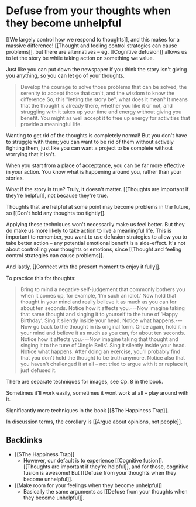 # Defuse from your thoughts when they become unhelpful
[[We largely control how we respond to thoughts]], and this makes for a massive difference! [[Thought and feeling control strategies can cause problems]], but there are alternatives – eg. [[Cognitive defusion]] allows us to let the story be while taking action on something we value.

Just like you can put down the newspaper if you think the story isn't giving you anything, so you can let go of your thoughts.

> Develop the courage to solve those problems that can be solved, the serenity to accept those that can't, and the wisdom to know the difference
So, this "letting the story be", what does it mean? It means that the thought is already there, whether you like it or not, and struggling with it takes up your time and energy without giving you benefit. You might as well accept it to free up energy for activities that provide a meaningful life.

Wanting to get rid of the thoughts is completely normal! But you don't have to struggle with them; you can want to be rid of them without actively fighting them, just like you can want a project to be complete without worrying that it isn't.

When you start from a place of acceptance, you can be far more effective in your action. You know what is happening around you, rather than your stories.

What if the story is true? Truly, it doesn't matter. [[Thoughts are important if they're helpful]], not because they're true.

Thoughts that are helpful at some point may become problems in the future, so [[Don't hold any thoughts too tightly]].

Applying these techniques won't necessarily make us feel better. But they do make us more likely to take action to live a meaningful life. This is important to remember, you want to use defusion strategies to allow you to take better action – any potential emotional benefit is a side-effect. It's not about controlling your thoughts or emotions, since [[Thought and feeling control strategies can cause problems]].

And lastly, [[Connect with the present moment to enjoy it fully]].

To practice this for thoughts:

> Bring to mind a negative self-judgement that commonly bothers you when it comes up, for example, ‘I’m such an idiot.’ Now hold that thought in your mind and really believe it as much as you can for about ten seconds. Notice how it affects you.---Now imagine taking that same thought and singing it to yourself to the tune of ‘Happy Birthday’. Sing it silently inside your head. Notice what happens.---Now go back to the thought in its original form. Once again, hold it in your mind and believe it as much as you can, for about ten seconds. Notice how it affects you.---Now imagine taking that thought and singing it to the tune of ‘Jingle Bells’. Sing it silently inside your head. Notice what happens.
After doing an exercise, you'll probably find that you don't hold the thought to be truth anymore. Notice also that you haven't challenged it at all – not tried to argue with it or replace it, just defused it.

There are separate techniques for images, see Cp. 8 in the book.

Sometimes it'll work easily, sometimes it wont work at all – play around with it.

Significantly more techniques in the book [[$The Happiness Trap]].

In discussion terms, the corollary is [[Argue about opinions, not people]].

## Backlinks
* [[$The Happiness Trap]]
	* However, our default is to experience [[Cognitive fusion]]. [[Thoughts are important if they're helpful]], and for those, cognitive fusion is awesome! But [[Defuse from your thoughts when they become unhelpful]].
* [[Make room for your feelings when they become unhelpful]]
	* Basically the same arguments as [[Defuse from your thoughts when they become unhelpful]].

<!-- #Life -->

<!-- {BearID:8A2265F6-4C4E-4FA5-B9B2-B2E2227876B0-15756-000013034F8DF593} -->
